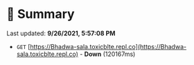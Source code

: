 # 📖 Summary
Last updated: **9/26/2021, 5:57:08 PM**

- `GET` [https://Bhadwa-sala.toxicblte.repl.co](https://Bhadwa-sala.toxicblte.repl.co) - **Down** (120167ms)
